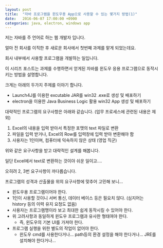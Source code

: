 ```yaml
---
layout: post
title:  "자바 프로그램을 윈도우용 App으로 사용할 수 있는 몇가지 방법(1)"
date:   2016-06-07 17:00:00 +0900
categories: java, electron, windows app
---
```

저는 자바를 주 언어로 하는 웹 개발자 입니다.

얼마 전 회사를 이직한 후 새로운 회사에서 첫번째 과제를 맡게 되었는데요.

회사 내부에서 사용할 프로그램을 개발하는 일입니다.

이 시리즈 포스트는 과제를 수행하면서 얻게된 자바를 윈도우 응용 프로그램으로 동작시키는 방법을 설명합니다.

크게는 아래의 두가지 주제를 이야기 합니다.
- Launch4J를 이용한 excutable JAR를 win32 .exe로 생성 및 배포하기
- electron을 이용한 Java Business Logic 활용 win32 App 생성 및 배포하기

대략적인 프로그램의 요구사항은 아래와 같습니다.
(업무 프로세스에 관련된 내용은 제외)
1. Excel의 내용을 입력 받아서 특정한 포맷의 text 파일로 변환
2. 파일을 입력 받거나, Excel의 Row를 입력창에 입력 받아 변환해야 함
3. 사용자는 1인이며, 컴퓨터에 익숙하지 않은 상태 (영업 직군)

위와 같은 요구사항을 받고 대략적인 설계를 해봅니다.

일단 Excel에서 text로 변환하는 것이야 쉬운 일이고....

오히려 2, 3번 요구사항이 까다롭습니다.

프로그램의 성격과 산출물을 위의 요구사항에 맞추어 고민해 보니...
- 윈도우용 프로그램이어야 한다.
- 1인이 사용할 것이니 서버 통신, 데이터 베이스 등은 필요치 않다. (심지어는 history 등의 이력 유지 요청도 없음)
- 사용자는 프로그램맹이라 보고 최대한 쉽게 동작시킬 수 있어야 한다.
- 위 고려사항과 동일하게 윈도우 프로그램과 유사한 형태여야 한다.
    - 즉, 윈도우의 기본 UI를 가져야 한다.
- 프로그램 실행을 위한 별도의 작업이 없어야 한다.
    - 윈도우 cmd를 사용한다거나... path등의 환경 설정을 해야 한다거나... JRE를 설치해야 한다거나...
